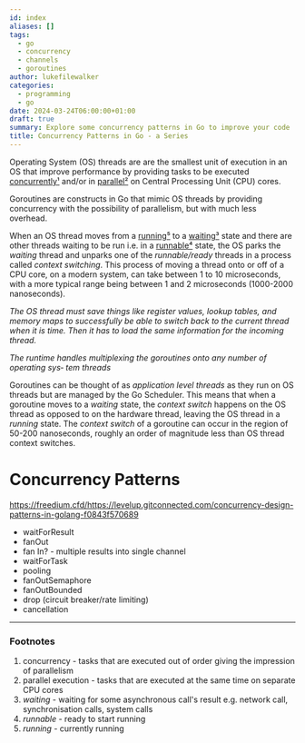 ```yaml
---
id: index
aliases: []
tags:
  - go
  - concurrency
  - channels
  - goroutines
author: lukefilewalker
categories:
  - programming
  - go
date: 2024-03-24T06:00:00+01:00
draft: true
summary: Explore some concurrency patterns in Go to improve your code
title: Concurrency Patterns in Go - a Series
---
```

Operating System (OS) threads are are the smallest unit of execution in an OS that improve performance by providing tasks to be executed [concurrently¹](#footnotes) and/or in [parallel²](#footnotes) on Central Processing Unit (CPU) cores.

Goroutines are constructs in Go that mimic OS threads by providing concurrency with the possibility of parallelism, but with much less overhead. 

When an OS thread moves from a [running⁵](#footnotes) to a [waiting³](#footnotes) state and there are other threads waiting to be run i.e. in a [runnable⁴](#footnotes) state, the OS parks the *waiting* thread and unparks one of the *runnable/ready* threads in a process called *context switching*. This process of moving a thread onto or off of a CPU core, on a modern system, can take between 1 to 10 microseconds, with a more typical range being between 1 and 2 microseconds (1000-2000 nanoseconds).

*The OS thread must save things like register values, lookup tables, and memory maps to successfully be able to switch back to the current thread when it is time. Then it has to load the same information for the incoming thread.*

*The runtime handles multiplexing the goroutines onto any number of operating sys‐ tem threads*

Goroutines can be thought of as *application level threads* as they run on OS threads but are managed by the Go Scheduler. This means that when a goroutine moves to a *waiting* state, the *context switch* happens on the OS thread as opposed to on the hardware thread, leaving the OS thread in a *running* state. The *context switch* of a goroutine can occur in the region of 50-200 nanoseconds, roughly an order of magnitude less than OS thread context switches.

# Concurrency Patterns

https://freedium.cfd/https://levelup.gitconnected.com/concurrency-design-patterns-in-golang-f0843f570689

- waitForResult
- fanOut
- fan In? - multiple results into single channel
- waitForTask
- pooling
- fanOutSemaphore
- fanOutBounded
- drop (circuit breaker/rate limiting)
- cancellation

---

### Footnotes

1. concurrency - tasks that are executed out of order giving the impression of parallelism
2. parallel execution - tasks that are executed at the same time on separate CPU cores
3. *waiting* - waiting for some asynchronous call's result e.g. network call, synchronisation calls, system calls
4. *runnable* - ready to start running
5. *running* - currently running
